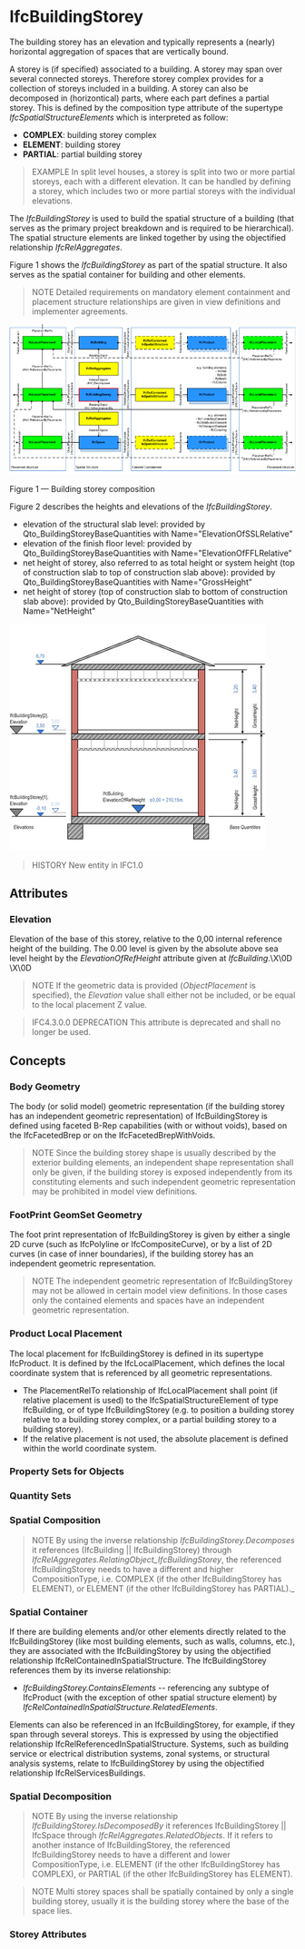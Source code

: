 # IfcBuildingStorey

The building storey has an elevation and typically represents a (nearly) horizontal aggregation of spaces that are vertically bound.

A storey is (if specified) associated to a building. A storey may span over several connected storeys. Therefore storey complex provides for a collection of storeys included in a building. A storey can also be decomposed in (horizontical) parts, where each part defines a partial storey. This is defined by the composition type attribute of the supertype _IfcSpatialStructureElements_ which is interpreted as follow:

* **COMPLEX**: building storey complex
* **ELEMENT**: building storey
* **PARTIAL**: partial building storey

> EXAMPLE  In split level houses, a storey is split into two or more partial storeys, each with a different elevation. It can be handled by defining a storey, which includes two or more partial storeys with the individual elevations.

The _IfcBuildingStorey_ is used to build the spatial structure of a building (that serves as the primary project breakdown and is required to be hierarchical). The spatial structure elements are linked together by using the objectified relationship _IfcRelAggregates_.

Figure 1 shows the _IfcBuildingStorey_ as part of the spatial structure. It also serves as the spatial container for building and other elements.

> NOTE  Detailed requirements on mandatory element containment and placement structure relationships are given in view definitions and implementer agreements.

![IfcBuildingStorey as part of a spatial structure](../../../../figures/ifcbuildingstorey-spatialstructure.png "Figure 1 &mdash; Building storey composition")

Figure 1 &mdash; Building storey composition

Figure 2 describes the heights and elevations of the _IfcBuildingStorey_.

* elevation of the structural slab level: provided by Qto_BuildingStoreyBaseQuantities with Name="ElevationOfSSLRelative"
* elevation of the finish floor level: provided by Qto_BuildingStoreyBaseQuantities with Name="ElevationOfFFLRelative"
* net height of storey, also referred to as total height or system height (top of construction slab to top of construction slab above): provided by Qto_BuildingStoreyBaseQuantities with Name="GrossHeight"
* net height of storey (top of construction slab to bottom of construction slab above): provided by Qto_BuildingStoreyBaseQuantities with Name="NetHeight"

![space heights](../../../../figures/ifcbuildingstorey_heights.png "Figure 2 &mdash; Building storey elevations")

> HISTORY  New entity in IFC1.0

## Attributes

### Elevation
Elevation of the base of this storey, relative to the 0,00 internal reference height of the building. The 0.00 level is given by the absolute above sea level height by the _ElevationOfRefHeight_ attribute given at _IfcBuilding_.\X\0D
\X\0D
> NOTE  If the geometric data is provided (_ObjectPlacement_ is specified), the _Elevation_ value shall either not be included, or be equal to the local placement Z value.

> IFC4.3.0.0 DEPRECATION This attribute is deprecated and shall no longer be used.

## Concepts

### Body Geometry

The body (or solid model) geometric representation (if the building storey has an independent geometric representation) of IfcBuildingStorey is defined using faceted B-Rep capabilities (with or without voids), based on the IfcFacetedBrep or on the IfcFacetedBrepWithVoids.

> NOTE  Since the building storey shape is usually described by the exterior building elements, an independent shape representation shall only be given, if the building storey is exposed independently from its constituting elements and such independent geometric representation may be prohibited in model view definitions.

### FootPrint GeomSet Geometry

The foot print representation of IfcBuildingStorey is given by either a single 2D curve (such as IfcPolyline or IfcCompositeCurve), or by a list of 2D curves (in case of inner boundaries), if the building storey has an independent geometric representation.

> NOTE  The independent geometric representation of IfcBuildingStorey may not be allowed in certain model view definitions. In those cases only the contained elements and spaces have an independent geometric representation.

### Product Local Placement

The local placement for IfcBuildingStorey is defined in its supertype IfcProduct. It is defined by the IfcLocalPlacement, which defines the local coordinate system that is referenced by all geometric representations.

* The PlacementRelTo relationship of IfcLocalPlacement shall point (if relative placement is used) to the IfcSpatialStructureElement of type IfcBuilding, or of type IfcBuildingStorey (e.g. to position a building storey relative to a building storey complex, or a partial building storey to a building storey).
* If the relative placement is not used, the absolute placement is defined within the world coordinate system.

### Property Sets for Objects



### Quantity Sets



### Spatial Composition

> NOTE  By using the inverse relationship _IfcBuildingStorey.Decomposes_ it references (IfcBuilding || IfcBuildingStorey) through _IfcRelAggregates.RelatingObject_IfcBuildingStorey_, the referenced
IfcBuildingStorey needs to have a different and higher
 CompositionType, i.e. COMPLEX (if the other IfcBuildingStorey has ELEMENT), or ELEMENT (if the other
 IfcBuildingStorey has PARTIAL)._

### Spatial Container

If there are building elements and/or other elements directly related to the IfcBuildingStorey (like most building elements, such as walls, columns, etc.), they are associated with the IfcBuildingStorey by using the objectified relationship IfcRelContainedInSpatialStructure. The IfcBuildingStorey references them by its inverse relationship:

* _IfcBuildingStorey.ContainsElements_ -- referencing any subtype of IfcProduct (with the exception of other spatial structure element) by _IfcRelContainedInSpatialStructure.RelatedElements_.

Elements can also be referenced in an IfcBuildingStorey, for example, if they span through several storeys. This is expressed by using the objectified relationship IfcRelReferencedInSpatialStructure. Systems, such as building service or electrical distribution systems, zonal systems, or structural analysis systems, relate to IfcBuildingStorey by using the objectified relationship IfcRelServicesBuildings.

### Spatial Decomposition

> NOTE  By using the inverse relationship _IfcBuildingStorey.IsDecomposedBy_ it references IfcBuildingStorey || IfcSpace through _IfcRelAggregates.RelatedObjects_. If it refers to another instance of IfcBuildingStorey, the referenced IfcBuildingStorey needs to have a different and lower CompositionType, i.e. ELEMENT (if the other IfcBuildingStorey has COMPLEX), or PARTIAL (if the other IfcBuildingStorey has ELEMENT).

> NOTE  Multi storey spaces shall be spatially contained by only a single building storey, usually it is the building storey where the base of the space lies.

### Storey Attributes



